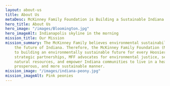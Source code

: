 ```yaml
---
layout: about-us
title: About Us
metaDesc: McKinney Family Foundation is Building a Sustainable Indiana
hero_title: About Us
hero_image: "/images/Bloomington.jpg"
hero_imageAlt: Indianapolis skyline in the morning
mission_title: Our Mission
mission_summary: The McKinney Family believes environmental sustainability is the key to
    the future of Indiana. Therefore, the McKinney Family Foundation (MFF) is committed
    to building an environmentally sustainable future for every Hoosier.  Through
    strategic partnerships, MFF advocates for environmental justice, seeks to conserve
    natural resources, and empower Indiana communities to live in a healthier, more
    prosperous, and more sustainable manner.
mission_image: "/images/indiana-peony.jpg"
mission_imageAlt: Pink peonies
---
```


